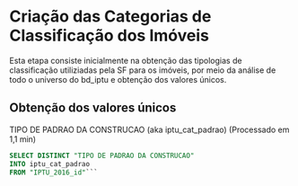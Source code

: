 # Criação das Categorias de Classificação dos Imóveis
Esta etapa consiste inicialmente na obtenção das tipologias de classificação utiliziadas pela SF para os imóveis, por meio da análise de todo o universo do bd_iptu e obtenção dos valores únicos.
## Obtenção dos valores únicos
TIPO DE PADRAO DA CONSTRUCAO (aka iptu_cat_padrao)
(Processado em 1,1 min)
```sql
SELECT DISTINCT "TIPO DE PADRAO DA CONSTRUCAO"
INTO iptu_cat_padrao
FROM "IPTU_2016_id"```
